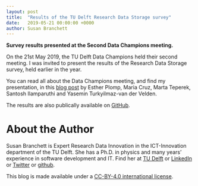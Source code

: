 ```yaml
---
layout: post
title:  "Results of the TU Delft Research Data Storage survey"
date:   2019-05-21 00:00:00 +0000
author: Susan Branchett
---
```

**Survey results presented at the Second Data Champions meeting.**

On the 21st May 2019, the TU Delft Data Champions held their second meeting. I was invited to present the results of the Research Data Storage survey, held earlier in the year.

You can read all about the Data Champions meeting, and find my presentation, in this [blog post](https://openworking.wordpress.com/2019/07/03/the-second-tu-delft-data-champions-meeting/)
by Esther Plomp, Maria Cruz, Marta Teperek, Santosh Ilamparuthi and Yasemin Turkyilmaz-van der Velden.

The results are also publically available on [GitHub](https://github.com/sebranchett/2019-Survey-Data-Storage-Requirements).

# About the Author
Susan Branchett is Expert Research Data Innovation in the ICT-Innovation department of the TU Delft. She has a Ph.D. in physics and many years’ experience in software development and IT.
Find her at 
[TU Delft](https://www.tudelft.nl/staff/s.e.branchett/) or
[LinkedIn](https://linkedin.com/in/sebranchett) or
[Twitter](https://twitter.com/sebranchett) or
[github](https://github.com/sebranchett).

This blog is made available under a [CC-BY-4.0 international license](https://creativecommons.org/licenses/by/4.0/).
